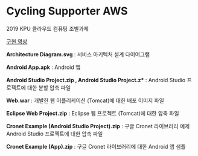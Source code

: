 <H1>Cycling Supporter AWS</H1>
<body><p>
2019 KPU 클라우드 컴퓨팅 조별과제
<p><a href=“https://youtu.be/G39ZnHDm7jI”>구현 영상</a>
<p><b>Architecture Diagram.svg</b> : 서비스 아키텍처 설계 다이어그램
<p><b>Android App.apk</b> : Android 앱
<p><b>Android Studio Project.zip , Android Studio Project.z*</b> : Android Studio 프로젝트에 대한 분할 압축 파일
<p><b>Web.war</b> : 개발한 웹 어플리케이션 (Tomcat)에 대한 배포 이미지 파일
<p><b>Eclipse Web Project.zip</b> : Eclipse 웹 프로젝트 (Tomcat)에 대한 압축 파일
<p><b>Cronet Example (Android Studio Project).zip</b> : 구글 Cronet 라이브러리 예제 Android Studio 프로젝트에 대한 압축 파일
<p><b>Cronet Example (App).zip</b> : 구글 Cronet 라이브러리에 대한 Android 앱 샘플
</body>
